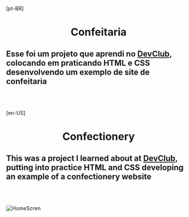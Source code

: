 [pt-BR]
<h1 align="center">
Confeitaria </h1>

<h2> Esse foi um projeto que aprendi no <a href="https://rodolfomori.com.br/devclub">DevClub</a>,
 colocando em praticando HTML e CSS desenvolvendo um exemplo de site de confeitaria </h2>
<br>
<br>

[en-US]<h1 align="center">
Confectionery</h1>

<h2> This was a project I learned about at <a href="https://rodolfomori.com.br/devclub">DevClub</a>,
 putting into practice HTML and CSS developing an example of a confectionery website </h2>
<br>
<br>

<p>

<div>
<img alt="HomeScren" src="https://github.com/lbastoss/Projeto-Confeitaria/blob/main/Assets/new%20picture.png" />

</div>

<br>
<br>
